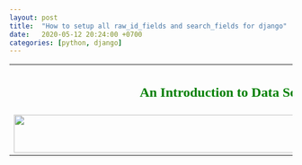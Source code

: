 ```yaml
---
layout: post
title:  "How to setup all raw_id_fields and search_fields for django"
date:   2020-05-12 20:24:00 +0700
categories: [python, django]
---
```



<style>
mark{
    color:red;
}
</style>



<table border="0" width="800" height="1315" cellspacing="0" cellpadding="0">
  <tr>
    <td height="31">
      <h2 align="center"><font face="Calibri" color="#008000">An Introduction to
      Data Science</font></h2>
    </td>
  </tr>
  <tr>
    <td height="70">
      <map name="FPMap1">
      <area href="data_mining.htm" shape="polygon" coords="10, 10, 30, 37, 11, 55, 103, 56, 125, 34, 103, 8, 13, 7">
      <area href="data_exploration.htm" shape="polygon" coords="336, 11, 362, 32, 340, 54, 427, 51, 446, 32, 425, 11">
      <area href="modeling.htm" shape="polygon" coords="445, 13, 468, 33, 447, 53, 532, 53, 553, 31, 536, 13, 448, 12">
      <area href="problem_definition.htm" shape="polygon" coords="121, 12, 144, 33, 124, 54, 209, 54, 230, 34, 212, 12">
      <area href="data_preparation.htm" shape="polygon" coords="228, 12, 251, 34, 232, 53, 320, 52, 338, 32, 319, 13">
      <area href="model_evaluation.htm" shape="polygon" coords="553, 12, 576, 32, 555, 53, 641, 52, 662, 32, 641, 13">
      <area href="model_deployment.htm" shape="polygon" coords="662, 11, 682, 34, 664, 54, 748, 55, 769, 32, 749, 13, 666, 10"></map><img border="0" src="images/DM_lifecycle_1.png" usemap="#FPMap1" width="778" height="68"></td>
  </tr>
</table>
